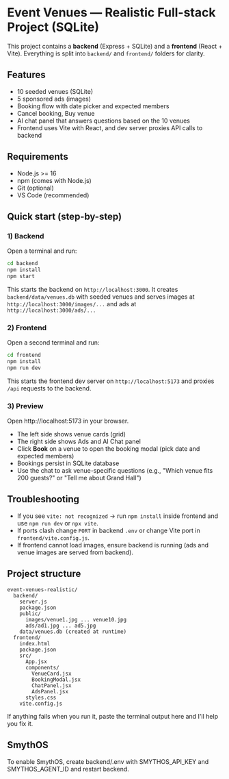 
# Event Venues — Realistic Full-stack Project (SQLite)

This project contains a **backend** (Express + SQLite) and a **frontend** (React + Vite).
Everything is split into `backend/` and `frontend/` folders for clarity.

## Features
- 10 seeded venues (SQLite)
- 5 sponsored ads (images)
- Booking flow with date picker and expected members
- Cancel booking, Buy venue
- AI chat panel that answers questions based on the 10 venues
- Frontend uses Vite with React, and dev server proxies API calls to backend

## Requirements
- Node.js >= 16
- npm (comes with Node.js)
- Git (optional)
- VS Code (recommended)

## Quick start (step-by-step)

### 1) Backend
Open a terminal and run:
```bash
cd backend
npm install
npm start
```
This starts the backend on `http://localhost:3000`. It creates `backend/data/venues.db` with seeded venues and serves images at `http://localhost:3000/images/...` and ads at `http://localhost:3000/ads/...`

### 2) Frontend
Open a second terminal and run:
```bash
cd frontend
npm install
npm run dev
```
This starts the frontend dev server on `http://localhost:5173` and proxies `/api` requests to the backend.

### 3) Preview
Open http://localhost:5173 in your browser.
- The left side shows venue cards (grid)
- The right side shows Ads and AI Chat panel
- Click **Book** on a venue to open the booking modal (pick date and expected members)
- Bookings persist in SQLite database
- Use the chat to ask venue-specific questions (e.g., "Which venue fits 200 guests?" or "Tell me about Grand Hall")

## Troubleshooting
- If you see `vite: not recognized` -> run `npm install` inside frontend and use `npm run dev` or `npx vite`.
- If ports clash change `PORT` in backend `.env` or change Vite port in `frontend/vite.config.js`.
- If frontend cannot load images, ensure backend is running (ads and venue images are served from backend).

## Project structure
```
event-venues-realistic/
  backend/
    server.js
    package.json
    public/
      images/venue1.jpg ... venue10.jpg
      ads/ad1.jpg ... ad5.jpg
    data/venues.db (created at runtime)
  frontend/
    index.html
    package.json
    src/
      App.jsx
      components/
        VenueCard.jsx
        BookingModal.jsx
        ChatPanel.jsx
        AdsPanel.jsx
      styles.css
    vite.config.js
```

If anything fails when you run it, paste the terminal output here and I'll help you fix it.


## SmythOS
To enable SmythOS, create backend/.env with SMYTHOS_API_KEY and SMYTHOS_AGENT_ID and restart backend.

